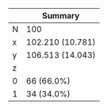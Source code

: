 |     | Summary          |
|-----|------------------|
| N   | 100              |
| x   | 102.210 (10.781) |
| y   | 106.513 (14.043) |
| z   |                  |
|   0 | 66 (66.0%)       |
|   1 | 34 (34.0%)       |
